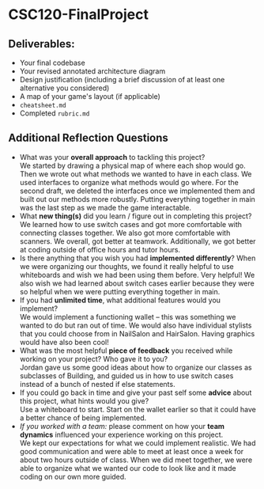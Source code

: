# CSC120-FinalProject

## Deliverables:
 - Your final codebase
 - Your revised annotated architecture diagram
 - Design justification (including a brief discussion of at least one alternative you considered)
 - A map of your game's layout (if applicable)
 - `cheatsheet.md`
 - Completed `rubric.md`
  
## Additional Reflection Questions
 - What was your **overall approach** to tackling this project?  
 We started by drawing a physical map of where each shop would go. Then we wrote out what methods we wanted to have in each class. We used interfaces to organize what methods would go where. For the second draft, we deleted the interfaces once we implemented them and built out our methods more robustly. Putting everything together in main was the last step as we made the game interactable.
 - What **new thing(s)** did you learn / figure out in completing this project?  
 We learned how to use switch cases and got more comfortable with connecting classes together. We also got more comfortable with scanners. We overall, got better at teamwork. Additionally, we got better at coding outside of office hours and tutor hours.
 - Is there anything that you wish you had **implemented differently**?
 When we were organizing our thoughts, we found it really helpful to use whiteboards and wish we had been using them before. Very helpful! We also wish we had learned about switch cases earlier because they were so helpful when we were putting everything together in main.
 - If you had **unlimited time**, what additional features would you implement?  
 We would implement a functioning wallet – this was something we wanted to do but ran out of time. We would also have individual stylists that you could choose from in NailSalon and HairSalon. Having graphics would have also been cool!
 - What was the most helpful **piece of feedback** you received while working on your project? Who gave it to you?  
 Jordan gave us some good ideas about how to organize our classes as subclasses of Building, and guided us in how to use switch cases instead of a bunch of nested if else statements.
 - If you could go back in time and give your past self some **advice** about this project, what hints would you give?  
 Use a whiteboard to start. Start on the wallet earlier so that it could have a better chance of being implemented.
 - _If you worked with a team:_ please comment on how your **team dynamics** influenced your experience working on this project.  
 We kept our expectations for what we could implement realistic. We had good communication and were able to meet at least once a week for about two hours outside of class. When we did meet together, we were able to organize what we wanted our code to look like and it made coding on our own more guided. 

